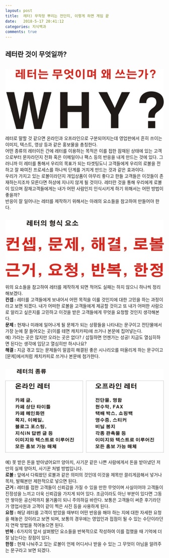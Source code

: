 ```yaml
---
layout: post
title:  레터) 무작정 뿌리는 전단지, 이렇게 하면 게임 끝
date:   2018-5-17 20:41:12
categories: 지식백과
comments: true
---
```




<h2>레터란 것이 무엇일까?</h2>

<br><img class="image" src="/images/1rdthrth.png" alt=""/><br>



<p>레터로 말할 것 같으면 온라인과 오프라인으로 구분되어지는데 영업판에서 흔히 쓰이는 이미지, 텍스트, 영상 등과 같은 홍보물을 총칭한다.<br>어떤 종류의 레터이든 간에 레터를 이용하는 목적은 이를 접한 잠재된 상태에 있는 고객으로부터 문자라던지 전화 혹은 이메일이나 팩스 등의 반응을 내게 만드는 것에 있다. 그러니까 이 레터를 통해서 우리의 목표가 되는 타겟팅도니 고객들에게 우리의 로볼을 전하고 잘 짜여진 프로세스를 하나씩 단계를 거치게 만드는 것과 같은 효과이다.<br>우리가 가지고 있는 로볼이라던지 개입상품이 아무리 좋다고 한들 고객들은 이것들이 존재하는지조차 모른다면 허상에 지나지 않게 될 것이다. 레터란 것을 통해 우리에게 로볼이 있으며 잠재고객들에게는 내가 어떤 사람인지 인식시키게 하기 위해서는 어떤 방법이 좋을까?<br>반응이 잘 일어나는 레터를 제작하기 위해서는 아래의 요소들을 참고하여 만들어야 한다.



<br><img class="image" src="/images/2gfhfdhd.png" alt=""/><br>

위의 요소들을 참고하여 레터를 제작하게 되면 적어도 실패는 하지 않으니 하나씩 정리해보겠다.<br><strong>컨셉 :</strong> 레터를 고객들에게 보내어서 어떤 목적을 이룰 것인지에 대한 고민을 하는 과정이라고 보면 되겠다. 내가 어떠한 로볼을 고객들에게 제공할 것이고 또 내가 어떠한 사람으로 알리고 싶은지를 고민하고 이것을 받은 고객들에게 무엇을 요청할 것인지 생각해본다.<br><strong>문제 :</strong> 현재나 미래에 일어나게 될 문제가 되는 상황들을 나타내는 문구이고 전단물에서 가장 눈에 잘 들어오는 곳(이를 테면 캐치카피)에 쓰거나 본문에 집어넣는다.<br>예) 가라는 곳은 많지만 오라는 곳은 없다? / 삽질하면 언젠가는 성공! 지금도 열심히하면 된다는 생각에 입닫고 열심히만 하시나요?<br><strong>해결 :</strong> 지금 겪고 있는 문제들이 말끔히 해결된 좋은 시나리오를 떠올리게 하는 문구이고 [문제]에서처럼 캐치카피로 쓰거나 본문에 첨가한다.


<br><img class="image" src="/images/3thfdtdr.png" alt=""/><br>

예) 못 받은 돈을 받아냈어요!!! 양아치, 사기꾼 같은 나쁜 사람에게서 돈을 받아냈던 저만의 실제 양아치, 사기꾼 처벌 방법입니다.<br><strong>로볼 :</strong> 앞에서 다뤄왔던 로볼과 같은 의미의 것인데 이것을 제목만 끌리게끔해서 넣거나 목차, 발췌본만 제한적으로 넣으면 된다.<br><strong>근거 :</strong> 레터를 접한 고객들이 신뢰감을 가질 수 있을 만한 무엇이며 사실이어야 고객들이 진정성을 느끼고 더욱 신뢰감을 가지게 되어 있다. 조금이라도 아닌 부분이 있다면 그동안 쌓아둔 공신력까지 물거품이 되니 주의하길 바란다. 보통은 고객들이 써준 후기라던가 영업사원과 고객이 같이 찍은 사진 등을 사용하게 된다.<br><strong>요청 :</strong> 해당 레터를 고객이 받았을 때부터 어떤 반응을 해야 하는 지에 대한 자세한 요청을 해놓은 것이라고 보면 되며, 보통의 경우에는 영업인과 접점이 될 수 있는 수단이라던지 연락 방법을 적어놓으면 된다.<br><strong>반복 :</strong> 6가지의 앞서 살펴봤던 요소들을 반복적으로 작성하여 이를 접했을 때 기억에 더 잘 남는다는 장점이 있다.<br><strong>한정 :</strong> 현재 나눠주고 있는 로볼이 언제 어디서나 받을 수 있는 그 무엇이 아님을 알려주는 문구라고 보면 되겠다.
